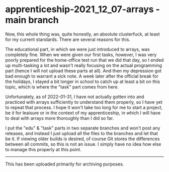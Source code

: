 # apprenticeship-2021_12_07-arrays - main branch
Now, this whole thing was, quite honestly, an absolute clusterfuck, at least for my current standards. There are several reasons for this.

The educational part, in which we were just introduced to arrays, was completely fine. When we were given our first tasks, however, I was very poorly prepared for the home-office test run that we did that day, so I ended up multi-tasking a lot and wasn't really focusing on the actual programming part (hence I will not upload these parts at all). And then my depression got bad enough to warrant a sick note. A week later after the official break for the holidays, I stayed a bit longer in school to catch up at least a bit on this topic, which is where the "task" part comes from here.

Unfortunately, as of 2022-01-31, I have not actually gotten into and practiced with arrays sufficiently to understand them properly, so I have yet to repeat that process. I hope it won't take too long for me to start a project, be it for leaisure or in the context of my apprenticeship, in which I will have to deal with arrays more thoroughly than I did so far.

I put the "edu" & "task" parts in two separate branches and won't post any releases, and instead I just upload all the files to the branches and let that be it. If viewing older builds is desired, of course Git stores the differences between all commits, so this is not an issue. I simply have no idea how else to manage this properly at this point.

---

This has been uploaded primarily for archiving purposes.
